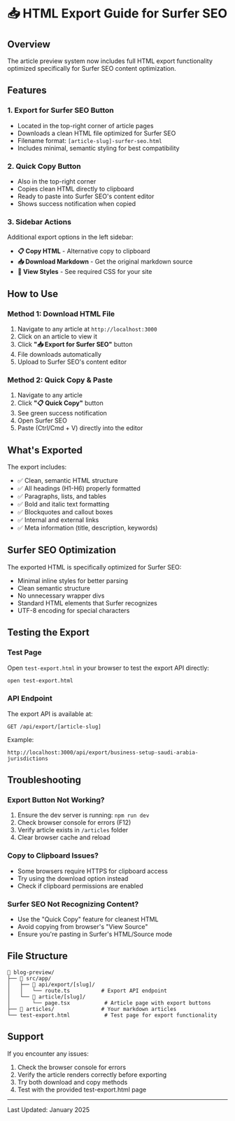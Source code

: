 # 📥 HTML Export Guide for Surfer SEO

## Overview
The article preview system now includes full HTML export functionality optimized specifically for Surfer SEO content optimization.

## Features

### 1. **Export for Surfer SEO** Button
- Located in the top-right corner of article pages
- Downloads a clean HTML file optimized for Surfer SEO
- Filename format: `[article-slug]-surfer-seo.html`
- Includes minimal, semantic styling for best compatibility

### 2. **Quick Copy** Button
- Also in the top-right corner
- Copies clean HTML directly to clipboard
- Ready to paste into Surfer SEO's content editor
- Shows success notification when copied

### 3. **Sidebar Actions**
Additional export options in the left sidebar:
- **📋 Copy HTML** - Alternative copy to clipboard
- **📥 Download Markdown** - Get the original markdown source
- **🎨 View Styles** - See required CSS for your site

## How to Use

### Method 1: Download HTML File
1. Navigate to any article at `http://localhost:3000`
2. Click on an article to view it
3. Click **"📥 Export for Surfer SEO"** button
4. File downloads automatically
5. Upload to Surfer SEO's content editor

### Method 2: Quick Copy & Paste
1. Navigate to any article
2. Click **"📋 Quick Copy"** button
3. See green success notification
4. Open Surfer SEO
5. Paste (Ctrl/Cmd + V) directly into the editor

## What's Exported

The export includes:
- ✅ Clean, semantic HTML structure
- ✅ All headings (H1-H6) properly formatted
- ✅ Paragraphs, lists, and tables
- ✅ Bold and italic text formatting
- ✅ Blockquotes and callout boxes
- ✅ Internal and external links
- ✅ Meta information (title, description, keywords)

## Surfer SEO Optimization

The exported HTML is specifically optimized for Surfer SEO:
- Minimal inline styles for better parsing
- Clean semantic structure
- No unnecessary wrapper divs
- Standard HTML elements that Surfer recognizes
- UTF-8 encoding for special characters

## Testing the Export

### Test Page
Open `test-export.html` in your browser to test the export API directly:
```bash
open test-export.html
```

### API Endpoint
The export API is available at:
```
GET /api/export/[article-slug]
```

Example:
```
http://localhost:3000/api/export/business-setup-saudi-arabia-jurisdictions
```

## Troubleshooting

### Export Button Not Working?
1. Ensure the dev server is running: `npm run dev`
2. Check browser console for errors (F12)
3. Verify article exists in `/articles` folder
4. Clear browser cache and reload

### Copy to Clipboard Issues?
- Some browsers require HTTPS for clipboard access
- Try using the download option instead
- Check if clipboard permissions are enabled

### Surfer SEO Not Recognizing Content?
- Use the "Quick Copy" feature for cleanest HTML
- Avoid copying from browser's "View Source"
- Ensure you're pasting in Surfer's HTML/Source mode

## File Structure

```
📁 blog-preview/
├── 📁 src/app/
│   ├── 📁 api/export/[slug]/
│   │   └── route.ts          # Export API endpoint
│   └── 📁 article/[slug]/
│       └── page.tsx           # Article page with export buttons
├── 📁 articles/               # Your markdown articles
└── test-export.html           # Test page for export functionality
```

## Support

If you encounter any issues:
1. Check the browser console for errors
2. Verify the article renders correctly before exporting
3. Try both download and copy methods
4. Test with the provided test-export.html page

---

Last Updated: January 2025